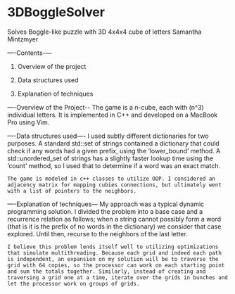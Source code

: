# 3DBoggleSolver
Solves Boggle-like puzzle with 3D 4x4x4 cube of letters
            Samantha Mintzmyer

—-Contents-—

1) Overview of the project

2) Data structures used

3) Explanation of techniques

—-Overview of the Project--
    The game is a n-cube, each with (n^3) individual letters. It is implemented in C++ and developed on a MacBook Pro using Vim.

—-Data structures used—-
    I used subtly different dictionaries for two purposes. A standard std::set of strings contained a dictionary that could check if any words had a given prefix, using the ‘lower_bound’ method. A std::unordered_set of strings has a slightly faster lookup time using the ‘count’ method, so I used that to determine if a word was an exact match.

    The game is modeled in c++ classes to utilize OOP. I considered an adjacency matrix for mapping cubies connections, but ultimately went with a list of pointers to the neighbors.

—-Explanation of techniques—
    My approach was a typical dynamic programming solution. I divided the problem into a base case and a recurrence relation as follows; when a string cannot possibly form a word (that is it is the prefix of no words in the dictionary) we consider that case explored. Until then, recurse to the neighbors of the last letter.

    I believe this problem lends itself well to utilizing optimizations that simulate multithreading. Because each grid and indeed each path is independent, an expansion on my solution will be to traverse the grid with 64 copies, so the processor can work on each starting point and sum the totals together. Similarly, instead of creating and traversing a grid one at a time, iterate over the grids in bunches and let the processor work on groups of grids.